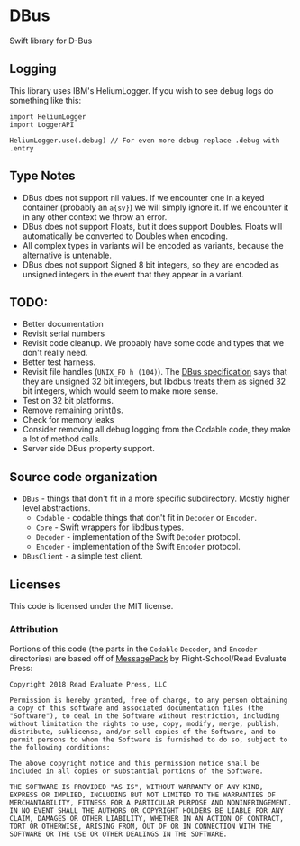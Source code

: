 # DBus
Swift library for D-Bus

## Logging
This library uses IBM's HeliumLogger. If you wish to see debug logs do something like this:
```
import HeliumLogger
import LoggerAPI

HeliumLogger.use(.debug) // For even more debug replace .debug with .entry
```

## Type Notes
- DBus does not support nil values. If we encounter one in a keyed container (probably an `a{sv}`) we will simply ignore it. If we encounter it in any other context we throw an error.
- DBus does not support Floats, but it does support Doubles. Floats will automatically be converted to Doubles when encoding.
- All complex types in variants will be encoded as variants, because the alternative is untenable.
- DBus does not support Signed 8 bit integers, so they are encoded as unsigned integers in the event that they appear in a variant.

## TODO:
- Better documentation
- Revisit serial numbers
- Revisit code cleanup. We probably have some code and types that we don't really need.
- Better test harness.
- Revisit file handles (`UNIX_FD h (104)`). The [DBus specification](https://dbus.freedesktop.org/doc/dbus-specification.html) says that they are unsigned 32 bit integers, but libdbus treats them as signed 32 bit integers, which would seem to make more sense.
- Test on 32 bit platforms.
- Remove remaining print()s.
- Check for memory leaks
- Consider removing all debug logging from the Codable code, they make a lot of method calls.
- Server side DBus property support.

## Source code organization
- `DBus` - things that don't fit in a more specific subdirectory. Mostly higher level abstractions.
  - `Codable` - codable things that don't fit in `Decoder` or `Encoder`.
  - `Core` - Swift wrappers for libdbus types.
  - `Decoder` - implementation of the Swift `Decoder` protocol.
  - `Encoder` - implementation of the Swift `Encoder` protocol.
- `DBusClient` - a simple test client.

## Licenses
This code is licensed under the MIT license.

### Attribution
Portions of this code (the parts in the `Codable` `Decoder`, and `Encoder` directories) are based off of [MessagePack](https://github.com/Flight-School/MessagePack) by Flight-School/Read Evaluate Press:
```
Copyright 2018 Read Evaluate Press, LLC

Permission is hereby granted, free of charge, to any person obtaining a copy of this software and associated documentation files (the "Software"), to deal in the Software without restriction, including without limitation the rights to use, copy, modify, merge, publish, distribute, sublicense, and/or sell copies of the Software, and to permit persons to whom the Software is furnished to do so, subject to the following conditions:

The above copyright notice and this permission notice shall be included in all copies or substantial portions of the Software.

THE SOFTWARE IS PROVIDED "AS IS", WITHOUT WARRANTY OF ANY KIND, EXPRESS OR IMPLIED, INCLUDING BUT NOT LIMITED TO THE WARRANTIES OF MERCHANTABILITY, FITNESS FOR A PARTICULAR PURPOSE AND NONINFRINGEMENT. IN NO EVENT SHALL THE AUTHORS OR COPYRIGHT HOLDERS BE LIABLE FOR ANY CLAIM, DAMAGES OR OTHER LIABILITY, WHETHER IN AN ACTION OF CONTRACT, TORT OR OTHERWISE, ARISING FROM, OUT OF OR IN CONNECTION WITH THE SOFTWARE OR THE USE OR OTHER DEALINGS IN THE SOFTWARE.
```
